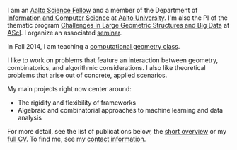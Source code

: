 I am an [Aalto Science Fellow][ascifellow] and a member of the Department of [Information
and Computer Science][ics] at [Aalto University][aalto]. I'm also the PI of the thematic
program [Challenges in Large Geometric Structures and Big Data][largestructures] at
[AScI][asci]. I organize an associated [seminar][seminar].

In Fall 2014, I am teaching a [computational geometry class][cg14].

I like to work on problems that feature an interaction between geometry, combinatorics,
and algorithmic considerations. I also like theoretical problems that arise out of
concrete, applied scenarios.

My main projects right now center around:

- The rigidity and flexibility of frameworks
- Algebraic and combinatorial approaches to machine learning and data analysis

For more detail, see the list of publications below, the 
[short overview][bio] or my [full CV][cv]. To find me, 
see my [contact information][contact].

[aalto]: http://aalto.fi/
[asci]: http://asci.aalto.fi/
[ascifellow]: http://asci.aalto.fi/en/science-fellows/
[largestructures]: http://asci.aalto.fi/en/project_funding/
[ics]: http://ics.aalto.fi/
[seminar]: /largestructures-seminar/
[cg14]: https://noppa.aalto.fi/noppa/kurssi/t-79.7001/
[cv]: /CV/
[bio]: bio
[contact]: /contact/